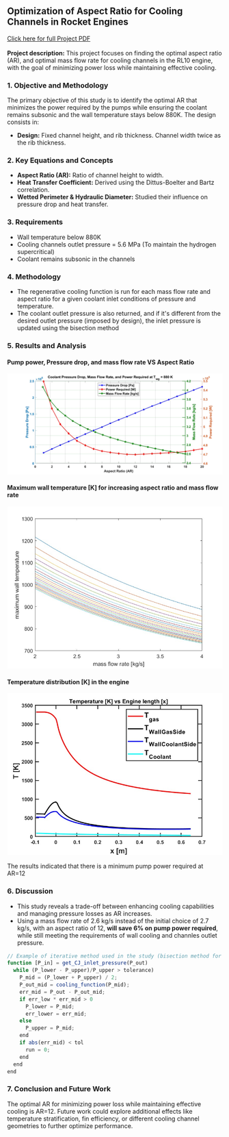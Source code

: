## Optimization of Aspect Ratio for Cooling Channels in Rocket Engines
[Click here for full Project PDF](/pdf/Marco_Nanni_Presentation_Portfolio.pdf)
 <br><br>
**Project description:** This project focuses on finding the optimal aspect ratio (AR), and optimal mass flow rate for cooling channels in the RL10 engine, with the goal of minimizing power loss while maintaining effective cooling.

### 1. Objective and Methodology

The primary objective of this study is to identify the optimal AR that minimizes the power required by the pumps while ensuring the coolant remains subsonic and the wall temperature stays below 880K. The design consists in:
- **Design:** Fixed channel height, and rib thickness. Channel width twice as the rib thickness.

### 2. Key Equations and Concepts
- **Aspect Ratio (AR):** Ratio of channel height to width.
- **Heat Transfer Coefficient:** Derived using the Dittus-Boelter and Bartz correlation.
- **Wetted Perimeter & Hydraulic Diameter:** Studied their influence on pressure drop and heat transfer.

### 3. Requirements
- Wall temperature below 880K
- Cooling channels outlet pressure = 5.6 MPa (To maintain the hydrogen supercritical)
- Coolant remains subsonic in the channels

### 4. Methodology
- The regenerative cooling function is run for each mass flow rate and aspect ratio for a given coolant inlet conditions of pressure and temperature.
- The coolant outlet pressure is also returned, and if it's different from the desired outlet pressure (imposed by design), the inlet pressure is updated using the bisection method

### 5. Results and Analysis
#### Pump power, Pressure drop, and mass flow rate VS Aspect Ratio 
![Graphical Results](images/plot7.jpg) <!--{:width="800px" height="300px"}-->
#### Maximum wall temperature [K] for increasing aspect ratio and mass flow rate
![Maximum wall temperature [K] for increasing aspect ratio and mass flow rate](images/plotAR.jpg)
#### Temperature distribution [K] in the engine
![Temperature distribution](images/tempVSx.jpg)


The results indicated that there is a minimum pump power required at AR=12


### 6. Discussion

- This study reveals a trade-off between enhancing cooling capabilities and managing pressure losses as AR increases.
- Using a mass flow rate of 2.6 kg/s instead of the initial choice of 2.7 kg/s, with an aspect ratio of 12, **will save 6% on pump power required**, while still meeting the requirements of wall cooling and channles outlet pressure.

```javascript
// Example of iterative method used in the study (bisection method for pressure drop)
function [P_in] = get_CJ_inlet_pressure(P_out)
  while (P_lower - P_upper)/P_upper > tolerance)
    P_mid = (P_lower + P_upper) / 2;
    P_out_mid = cooling_function(P_mid);
    err_mid = P_out - P_out_mid;
    if err_low * err_mid > 0
      P_lower = P_mid;
      err_lower = err_mid;
    else  
      P_upper = P_mid;
    end
    if abs(err_mid) < tol
      run = 0;
    end
  end
end
```
### 7. Conclusion and Future Work
The optimal AR for minimizing power loss while maintaining effective cooling is AR=12. Future work could explore additional effects like temperature stratification, fin efficiency, or different cooling channel geometries to further optimize performance.


